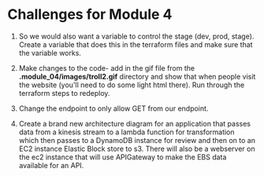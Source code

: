 # Challenges for Module 4

1. So we would also want a variable to control the stage (dev, prod, stage). Create a variable that does this in the terraform files and make sure that the variable works.

2. Make changes to the code- add in the gif file from the **.module_04/images/troll2.gif** directory and show that when people visit the website (you'll need to do some light html there). Run through the terraform steps to redeploy.

3. Change the endpoint to only allow GET from our endpoint.

4. Create a brand new architecture diagram for an application that passes data from a kinesis stream to a lambda function for transformation which then passes to a DynamoDB instance for review and then on to an EC2 instance Elastic Block store to s3. There will also be a webserver on the ec2 instance that will use APIGateway to make the EBS data available for an API.  